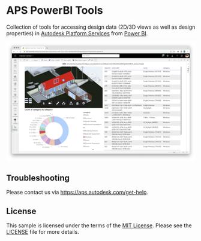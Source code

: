 # APS PowerBI Tools

Collection of tools for accessing design data (2D/3D views as well as design properties) in [Autodesk Platform Services](https://aps.autodesk.com) from [Power BI](https://powerbi.com).

![Screenshot](./screenshot.png)

## Troubleshooting

Please contact us via https://aps.autodesk.com/get-help.

## License

This sample is licensed under the terms of the [MIT License](http://opensource.org/licenses/MIT). Please see the [LICENSE](LICENSE) file for more details.
